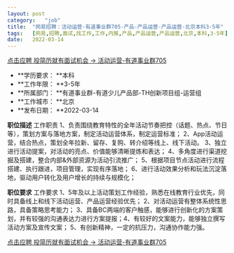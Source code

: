 ```yaml
---
layout:	post
category:	"job"
title:	"网易招聘：活动运营-有道事业群705-产品-产品运营-产品运营-北京本科3-5年"
tags:	[网易,招聘,面试,找工作,工作,内推,产品,产品运营,产品运营,北京,本科,3-5年]
date:	2022-03-14
---
```


[点击应聘 投简历就有面试机会 -> 活动运营-有道事业群705](http://mobile.bole.netease.com/bole/boleDetail?id=33006&employeeId=346f03c3cda5f04c&key=all)



- **学历要求： **本科
- **工作年限： **3-5年
- **所属部门： **有道事业群-有道少儿产品部-TH创新项目组-运营组
- **工作城市： **北京
- **发布日期： **2022-03-14



**职位描述**
工作职责
1、负责围绕教育特性的全年活动节奏把控（话题、热点、节日等），策划方案与落地方案，制定活动运营体系，制定运营标准；
2、App活动运营，结合热点，策划全年拉新、留存、复购、转介绍等线上、线下活动。
3、独立进行活动提案，对活动的亮点、价值能够清晰提炼和表达；
4、多角度进行渠道挖掘及搭建，整合内部&amp;外部资源为活动引流推广；
5、根据项目节点活动进行流程搭建、执行跟进，项目管理，实现有序落地；
6、进行活动效果分析和玩法沉淀落地，驱动用户转化及用户增长的持续与规模化；




**职位要求**
工作要求
1、5年及以上活动策划工作经验，熟悉在线教育行业优先，同时具备线上和线下活动运营、产品运营经验优先；
2、对活动运营有整体系统性思路，具备策略思考能力；
3、具备BC两端的客户触感，能够进行创新化的方案策划，并有较强的沟通表达力进行方案提报；4、有较好的文案能力，能够独立撰写活动方案及宣传文案；
5、有创新精神，一定的抗压力，沟通协作能力强。



[点击应聘 投简历就有面试机会 -> 活动运营-有道事业群705](http://mobile.bole.netease.com/bole/boleDetail?id=33006&employeeId=346f03c3cda5f04c&key=all)